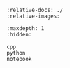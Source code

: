 ```{include} ../README.md
:relative-docs: ./
:relative-images:
```

```{toctree}
:maxdepth: 1
:hidden:

cpp
python
notebook
```